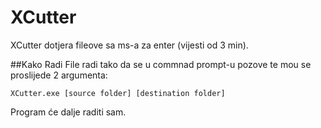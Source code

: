 # XCutter
XCutter dotjera fileove sa ms-a za enter (vijesti od 3 min).

##Kako Radi
File radi tako da se u commnad prompt-u pozove te mou se proslijede 2 argumenta:
```
XCutter.exe [source folder] [destination folder]
```

Program će dalje raditi sam.
